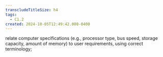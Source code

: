 ```yaml
---
transcludeTitleSize: h4
tags:
  - C1.2
created: 2024-10-05T12:49:42.000-0400
---
```

relate computer specifications (e.g., processor type, bus speed, storage capacity, amount of memory) to user requirements, using correct terminology; 